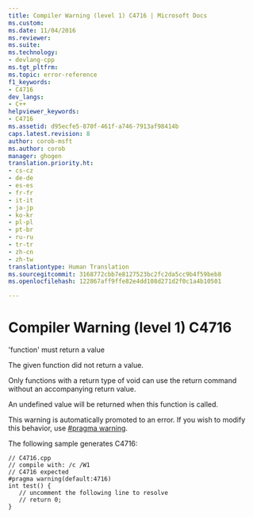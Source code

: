 ```yaml
---
title: Compiler Warning (level 1) C4716 | Microsoft Docs
ms.custom: 
ms.date: 11/04/2016
ms.reviewer: 
ms.suite: 
ms.technology:
- devlang-cpp
ms.tgt_pltfrm: 
ms.topic: error-reference
f1_keywords:
- C4716
dev_langs:
- C++
helpviewer_keywords:
- C4716
ms.assetid: d95ecfe5-870f-461f-a746-7913af98414b
caps.latest.revision: 8
author: corob-msft
ms.author: corob
manager: ghogen
translation.priority.ht:
- cs-cz
- de-de
- es-es
- fr-fr
- it-it
- ja-jp
- ko-kr
- pl-pl
- pt-br
- ru-ru
- tr-tr
- zh-cn
- zh-tw
translationtype: Human Translation
ms.sourcegitcommit: 3168772cbb7e8127523bc2fc2da5cc9b4f59beb8
ms.openlocfilehash: 122867aff9ffe82e4dd108d271d2f0c1a4b10501

---
```

# Compiler Warning (level 1) C4716
'function' must return a value  
  
 The given function did not return a value.  
  
 Only functions with a return type of void can use the return command without an accompanying return value.  
  
 An undefined value will be returned when this function is called.  
  
 This warning is automatically promoted to an error. If you wish to modify this behavior, use [#pragma warning](../../preprocessor/warning.md).  
  
 The following sample generates C4716:  
  
```  
// C4716.cpp  
// compile with: /c /W1  
// C4716 expected  
#pragma warning(default:4716)  
int test() {  
   // uncomment the following line to resolve  
   // return 0;  
}  
```


<!--HONumber=Jan17_HO2-->


